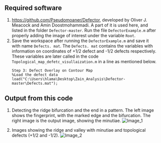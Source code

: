 ## Required software 
1. https://github.com/Pseudomoaner/Defector, developed by Oliver J. Meacock and Amin Doostmohammadi. A part of it is used here, and listed in the folder `Defector-master`.
   Run the file `DefectorExample.m` after properly adding the image of interest under the variable `Root`.
2. Save the workspace after running the  `DefectorExample.m` and save it with name `Defects. mat`. The `Defects. mat` contains the variables with information on coordinates of +1/2 defect and -1/2 defects respectively.
   These variables are later called in the code `Topological_map_defetc_visullaization.m` in a line as mentioned below.
   ```
   Step 3: Defect Overlay on Contour Map
   %Load the defect data
   load("C:\Users\hlama\Desktop\Zain_Analysis\Defector-master\Defects.mat");
   ```

## Output from this code
1. Detecting the  ridge bifurcation and the end in a pattern. 
The left image shows the fingerprint, with the marked edge and the bifurcation. The right image is the output image, showing the minutiae. 
![Image_1](https://github.com/user-attachments/assets/8430d6a5-646b-4ae3-a658-132fba0be03a)

2. Images showing the ridge and valley with minutiae and topological defects (+1/2 and -1/2). 
![Image_2](https://github.com/user-attachments/assets/f4c3cfa4-a883-4326-b0bb-d7a7ddfa9713)
